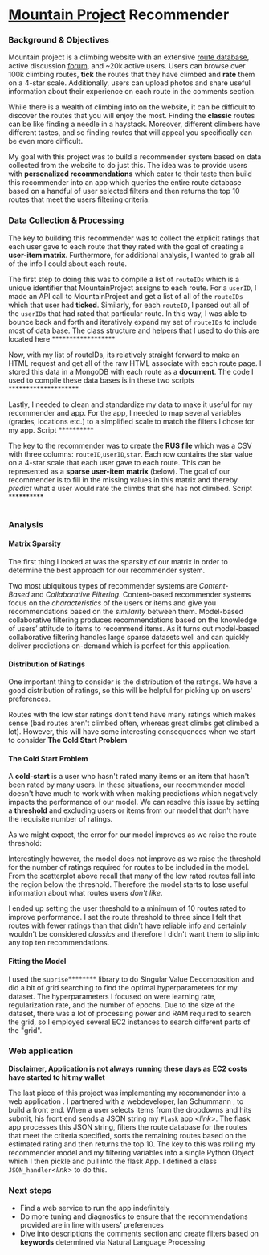 # [Mountain Project](www.MountainProject.com) Recommender

### Background & Objectives

Mountain project is a climbing website with an extensive [route database](https://www.mountainproject.com/route-guide), active discussion [forum](https://www.mountainproject.com/forum), and ~20k active users. Users can browse over 100k climbing routes, **tick** the routes that they have climbed and **rate** them on a 4-star scale. Additionally, users can upload photos and share useful information about their experience on each route in the comments section.

While there is a wealth of climbing info on the website, it can be difficult to discover the routes that you will enjoy the most. Finding the **classic** routes can be like finding a needle in a haystack. Moreover, different climbers have different tastes, and so finding routes that will appeal you specifically can be even more difficult.

My goal with this project was to build a recommender system based on data collected from the website to do just this. The idea was to provide users with **personalized recommendations** which cater to their taste then build this recommender into an app which queries the entire route database based on a handful of user selected filters and then returns the top 10 routes that meet the users filtering criteria.

### Data Collection & Processing

The key to building this recommender was to collect the explicit ratings that each user gave to each route that they rated with the goal of creating a **user-item matrix**. Furthermore, for additional analysis, I wanted to grab all of the info I could about each route.

The first step to doing this was to compile a list of `routeIDs` which is a unique identifier that MountainProject assigns to each route. For a `userID`, I made an API call to MountainProject and get a list of all of the `routeIDs` which that user had **ticked**. Similarly, for each `routeID`, I parsed out all of the `userIDs` that had rated that particular route. In this way, I was able to bounce back and forth and iteratively expand my set of `routeIDs` to include most of data base. The class structure and helpers that I used to do this are located here ******************

Now, with my list of routeIDs, its relatively straight forward to make an HTML request and get all of the raw HTML associate with each route page. I stored this data in a MongoDB with each route as a **document**. The code I used to compile these data bases is in these two scripts ********************

Lastly, I needed to clean and standardize my data to make it useful for my recommender and app. For the app, I needed to map several variables (grades, locations etc.) to a simplified scale to match the filters I chose for my app. Script **********

The key to the recommender was to create the **RUS file** which was a CSV with three columns: `routeID`,`userID`,`star`. Each row contains the star value on a 4-star scale that each user gave to each route. This can be represented as a **sparse user-item matrix** (below). The goal of our recommender is to fill in the missing values in this matrix and thereby *predict* what a user would rate the climbs that she has not climbed. Script **********

<image of sparse matrix>


### Analysis

#### Matrix Sparsity

The first thing I looked at was the sparsity of our matrix in order to determine the best approach for our recommender system.

<Table of Matrix Stats>

Two most ubiquitous types of recommender systems are *Content-Based* and *Collaborative Filtering*. Content-based recommender systems focus on the *characteristics* of the users or items and give you recommendations based on the *similarity* between them. Model-based collaborative filtering produces recommendations based on the knowledge of users’ attitude to items to recommend items. As it turns out model-based collaborative filtering handles large sparse datasets well and can quickly deliver predictions on-demand which is perfect for this application.

#### Distribution of Ratings

One important thing to consider is the distribution of the ratings. We have a good distribution of ratings, so this will be helpful for picking up on users' preferences.

<ratings histogram>

Routes with the low star ratings don’t tend have many ratings which makes sense (bad routes aren't climbed often, whereas great climbs get climbed a lot). However, this will have some interesting consequences when we start to consider **The Cold Start Problem**

<scatterplot>

#### The Cold Start Problem

A **cold-start** is a user who hasn't rated many items or an item that hasn't been rated by many users. In these situations, our recommender model doesn't have much to work with when making predictions which negatively impacts the performance of our model. We can resolve this issue by setting a **threshold** and excluding users or items from our model that don't have the requisite number of ratings.

As we might expect, the error for our model improves as we raise the route threshold:

<user threshold graph>

Interestingly however, the model does not improve as we raise the threshold for the number of ratings required for routes to be included in the model. From the scatterplot above recall that many of the low rated routes fall into the region below the threshold. Therefore the model starts to lose useful information about what routes users *don't like*.

<route threshold graph>

I ended up setting the user threshold to a minimum of 10 routes rated to improve performance. I set the route threshold to three since I felt that routes with fewer ratings than that didn't have reliable info and certainly wouldn't be considered *classics* and therefore I didn't want them to slip into any top ten recommendations.

#### Fitting the Model

I used the `suprise`********<link> library to do Singular Value Decomposition and did a bit of grid searching to find the optimal hyperparameters for my dataset. The hyperparameters I focused on were learning rate, regularization rate, and the number of epochs. Due to the size of the dataset, there was a lot of processing power and RAM required to search the grid, so I employed several EC2 instances to search different parts of the "grid".

### Web application <link to Web Application>

**Disclaimer, Application is not always running these days as EC2 costs have started to hit my wallet**

The last piece of this project was implementing my recommender into a web application <link to app>. I partnered with a webdeveloper, Ian Schummann <link to GitHub>, to build a front end. When a user selects items from the dropdowns and hits submit, his front end sends a JSON string my `Flask` app <*link*>. The flask app processes this JSON string, filters the route database for the routes that meet the criteria specified, sorts the remaining routes based on the estimated rating and then returns the top 10. The key to this was rolling my recommender model and my filtering variables into a single Python Object which I then pickle and pull into the flask App. I defined a class `JSON_handler`<*link*> to do this.

### Next steps

- Find a web service to run the app indefinitely
- Do more tuning and diagnostics to ensure that the recommendations provided are in line with users’ preferences
- Dive into descriptions the comments section and create filters based on **keywords** determined via Natural Language Processing
